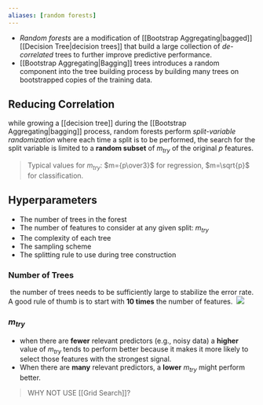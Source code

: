 ```yaml
---
aliases: [random forests]
---
```


- _Random forests_ are a modification of [[Bootstrap Aggregating|bagged]] [[Decision Tree|decision trees]] that build a large collection of _de-correlated_ trees to further improve predictive performance.
- [[Bootstrap Aggregating|Bagging]] trees introduces a random component into the tree building process by building many trees on bootstrapped copies of the training data.

## Reducing Correlation
while growing a [[decision tree]] during the [[Bootstrap Aggregating|bagging]] process, random forests perform _split-variable randomization_ where each time a split is to be performed, the search for the split variable is limited to a **random subset** of $m_{try}$ of the original $p$ features.

>Typical values for $m_{try}$: $m={p\over3}$ for regression, $m=\sqrt{p}$ for classification.

## Hyperparameters
-   The number of trees in the forest
-   The number of features to consider at any given split: $m_{try}$
-   The complexity of each tree
-   The sampling scheme
-   The splitting rule to use during tree construction
### Number of Trees
 the number of trees needs to be sufficiently large to stabilize the error rate. A good rule of thumb is to start with **10 times** the number of features.
 ![](https://bradleyboehmke.github.io/HOML/09-random-forest_files/figure-html/tuning-trees-1.png)

### $m_{try}$
- when there are **fewer** relevant predictors (e.g., noisy data) a **higher** value of $m_{try}$ tends to perform better because it makes it more likely to select those features with the strongest signal.
- When there are **many** relevant predictors, a **lower** $m_{try}$ might perform better.

> WHY NOT USE [[Grid Search]]?